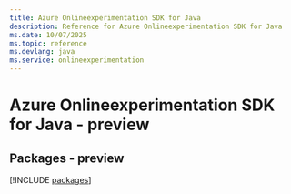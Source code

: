 ```yaml
---
title: Azure Onlineexperimentation SDK for Java
description: Reference for Azure Onlineexperimentation SDK for Java
ms.date: 10/07/2025
ms.topic: reference
ms.devlang: java
ms.service: onlineexperimentation
---
```

# Azure Onlineexperimentation SDK for Java - preview
## Packages - preview
[!INCLUDE [packages](onlineexperimentation-index.md)]